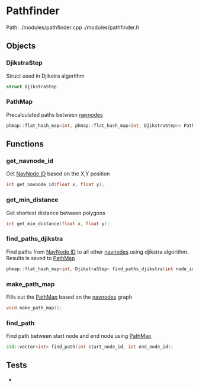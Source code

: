# Pathfinder
Path: ./modules/pathfinder.cpp   ./modules/pathfinder.h


## Objects

### DjikstraStep
Struct used in Djikstra algorithm
```c++
struct DjikstraStep
```

### PathMap
Precalculated paths between [navnodes](navmesh.md#navnodes)
```c++
phmap::flat_hash_map<int, phmap::flat_hash_map<int, DjikstraStep>> PathMap;
```

## Functions
### get_navnode_id
Get [NavNode ID](navmesh.md#navnodes) based on the X,Y position
```c++
int get_navnode_id(float x, float y);
```

### get_min_distance
Get shortest distance between polygons
```c++
int get_min_distance(float x, float y);
```

### find_paths_djikstra
Find paths from [NavNode ID](navmesh.md#navnodes) to all other [navnodes](navmesh.md#navnodes) using djikstra algorithm. Results is saved to [PathMap](pathfinder.md#PathMap)
```c++
phmap::flat_hash_map<int, DjikstraStep> find_paths_djikstra(int node_id);
```

### make_path_map
Fills out the [PathMap](pathfinder.md#PathMap) based on the [navnodes](navmesh.md#navmesh) graph
```c++
void make_path_map();
```

### find_path
Find path between start node and end node using [PathMap](pathfinder.md#PathMap)
```c++
std::vector<int> find_path(int start_node_id, int end_node_id);
```

## Tests
-
